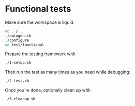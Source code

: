 # Functional tests

Make sure the workspace is liquid:

```bash
cd ../..
./autogen.sh
./configure
cd test/functional
```

Prepare the testing framework with

```bash
./1-setup.sh
```

Then run the test as many times as you need while debugging:

```bash
./2-test.sh
```

Once you're done, optionally clean up with

```bash
./3-cleanup.sh
```
